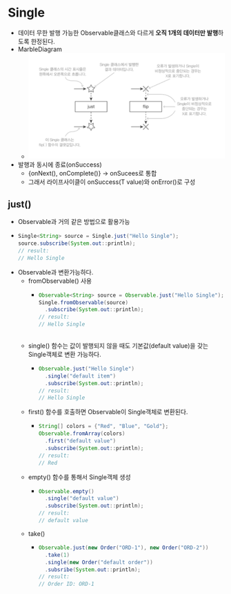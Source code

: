 Single
===
* 데이터 무한 발행 가능한 Observable클래스와 다르게 **오직 1개의 데이터만 발행**하도록 한정된다.
* MarbleDiagram
  * ![](img/marblediagram_single.png)
* 발행과 동시에 종료(onSuccess)
  * {onNext(), onComplete()} -> onSucees로 통합
  * 그래서 라이프사이클이 onSuccess(T value)와 onError()로 구성

just()
---
* Observable과 거의 같은 방법으로 활용가능
* ```java
  Single<String> source = Single.just("Hello Single");
  source.subscribe(System.out::println);
  // result:
  // Hello Single
* Observable과 변환가능하다.
  * fromObservable() 사용
    * ```java
      Observable<String> source = Observable.just("Hello Single");
      Single.fromObservable(source)
        .subscribe(System.out::println);
      // result:
      // Hello Single
 
  * single() 함수는 값이 발행되지 않을 때도 기본값(default value)을 갖는 Single객체로 변환 가능하다.
    * ```java
      Observable.just("Hello Single")
        .single("default item")
        .subscribe(System.out::println);
      // result:
      // Hello Single
      
  * first() 함수를 호출하면 Observable이 Single객체로 변환된다.
    * ```java
      String[] colors = {"Red", "Blue", "Gold"};
      Observable.fromArray(colors)
        .first("default value")
        .subscribe(System.out::println);
      // result:
      // Red
      
  * empty() 함수를 통해서 Single객체 생성
    * ```java
      Observable.empty()
        .single("default value")
        .subscribe(System.out::println);
      // result:
      // default value
      
  * take()
    * ```java
      Observable.just(new Order("ORD-1"), new Order("ORD-2"))
        .take(1)
        .single(new Order("default order"))
        .subsribe(System.out::println);
      // result:
      // Order ID: ORD-1
       
       
